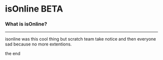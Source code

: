 # isOnline BETA

### What is isOnline?

* * *

isonline was this cool thing but scratch team take notice and then everyone sad because no more extentions.

the end
